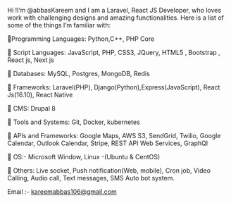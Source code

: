 Hi !I’m @abbasKareem and I am a Laravel, React JS Developer, who loves work with challenging designs and amazing functionalities. Here is a list of some of the things I’m familiar with:

🔸Programming Languages: Python,C++, PHP Core

🔸 Script Languages: JavaScript, PHP, CSS3, JQuery, HTML5 , Bootstrap , React js, Next js

🔸 Databases: MySQL, Postgres, MongoDB, Redis

🔸 Frameworks: Laravel(PHP), Django(Python),Express(JavaScript), React Js(16.10), React Native

🔸 CMS: Drupal 8

🔸 Tools and Systems: Git, Docker, kubernetes

🔸 APIs and Frameworks: Google Maps, AWS S3, SendGrid, Twilio, Google Calendar, Outlook Calendar, Stripe, REST API Web Services, GraphQl

🔸 OS:- Microsoft Window, Linux -(Ubuntu & CentOS)

🔸 Others: Live socket, Push notification(Web, mobile), Cron job, Video Calling, Audio call, Text messages, SMS Auto bot system.

Email :- kareemabbas106@gmail.com
